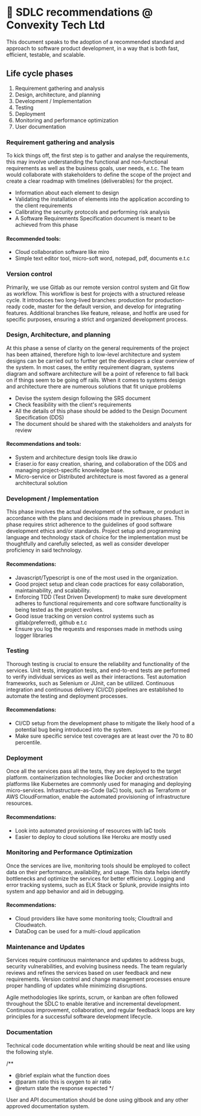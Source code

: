 # 🔄 SDLC recommendations @ Convexity Tech Ltd

This document speaks to the adoption of a recommended standard and approach to software product development, in a way that is both fast, efficient, testable, and scalable.

## Life cycle phases

1. Requirement gathering and analysis
2. Design, architecture, and planning
3. Development / Implementation
4. Testing
5. Deployment
6. Monitoring and performance optimization
7. User documentation


### Requirement gathering and analysis

To kick things off, the first step is to gather and analyse the requirements, this may involve understanding the functional and non-functional requirements as well as the business goals, user needs, e.t.c. The team would collaborate with stakeholders to define the scope of the project and create a clear roadmap with timelines (deliverables) for the project.

* Information about each element to design
* Validating the installation of elements into the application according to the client requirements
* Calibrating the security protocols and performing risk analysis
* A Software Requirements Specification document is meant to be achieved from this phase

#### Recommended tools:
* Cloud collaboration software like miro 
* Simple text editor tool, micro-soft word, notepad, pdf, documents e.t.c


### Version control

Primarily, we use Gitlab as our remote version control system and Git flow as workflow. This workflow is best for projects with a structured release cycle. It introduces two long-lived branches: production for production-ready code, master for the default version, and develop for integrating features. Additional branches like feature, release, and hotfix are used for specific purposes, ensuring a strict and organized development process.


### Design, Architecture, and planning

At this phase a sense of clarity on the general requirements of the project has been attained, therefore high to low-level architecture and system designs can be carried out to further get the developers a clear overview of the system.
In most cases, the entity requirement diagram, systems diagram and software architecture will be a point of reference to fall back on﻿ if things seem to be going off rails.
When it comes to systems design and architecture there are numerous solutions that fit unique problems


* Devise the system design following the SRS document
* Check feasibility with the client's requirements
* All the details of this phase should be added to the Design Document Specification (DDS)
* The document should be shared with the stakeholders and analysts for review


#### Recommendations and tools:
* System and architecture design tools like draw.io  
* Eraser.io﻿ for easy creation, sharing, and collaboration of the DDS and managing project-specific knowledge base.
* Micro-service or Distributed architecture is most favored as a general architectural solution


### Development / Implementation

This phase involves the actual development of the software, or product in accordance with the plans and decisions made in previous phases.
This phase requires strict adherence to the guidelines of good software development ethics and/or standards.
Project setup and programming language and technology stack of choice for the implementation must be thoughtfully and carefully selected, as well as consider developer proficiency in said technology.

#### Recommendations:
* Javascript/Typescript is one of the most used in the organization. 
* Good project setup and clean code practices for easy collaboration, maintainability, and scalability.
* Enforcing TDD (Test Driven Development) to make sure development adheres to functional requirements and core software functionality is being tested as the project evolves.
* Good issue tracking on version control systems such as gitlab(preferred), github e.t.c
* Ensure you log the requests and responses made in methods using logger libraries


### Testing

Thorough testing is crucial to ensure the reliability and functionality of the services. Unit tests, integration tests, and end-to-end tests are performed to verify individual services as well as their interactions. Test automation frameworks, such as Selenium or JUnit, can be utilized. Continuous integration and continuous delivery (CI/CD) pipelines are established to automate the testing and deployment processes.

#### Recommendations:
* CI/CD setup from the development phase to mitigate the likely hood of a potential bug being introduced into the system.
* Make sure specific service test coverages are at least over the 70 to 80 percentile.


### Deployment

Once all the services pass all the tests, they are deployed to the target platform. containerization technologies like Docker and orchestration platforms like Kubernetes are commonly used for managing and deploying micro-services. Infrastructure-as-Code (IaC) tools, such as Terraform or AWS CloudFormation, enable the automated provisioning of infrastructure resources.

#### Recommendations:
* Look into automated provisioning of resources with IaC tools
* Easier to deploy to cloud solutions like Heroku are mostly used


### Monitoring and Performance Optimization

Once the services are live, monitoring tools should be employed to collect data on their performance, availability, and usage. This data helps identify bottlenecks and optimize the services for better efficiency. Logging and error tracking systems, such as ELK Stack or Splunk, provide insights into system and app behavior and aid in debugging.

#### Recommendations:
* Cloud providers like have some monitoring tools; Cloudtrail and Cloudwatch.
* DataDog can be used for a multi-cloud application


### Maintenance and Updates

Services require continuous maintenance and updates to address bugs, security vulnerabilities, and evolving business needs. The team regularly reviews and refines the services based on user feedback and new requirements. Version control and change management processes ensure proper handling of updates while minimizing disruptions.

Agile methodologies like sprints, scrum, or kanban are often followed throughout the SDLC to enable iterative and incremental development. Continuous improvement, collaboration, and regular feedback loops are key principles for a successful software development lifecycle.


### Documentation

Technical code documentation while writing should be neat and like using the following style.

/**
* @brief explain what the function does
* @param ratio this is oxygen to air ratio
* @return state the response expected
*/


User and API documentation should be done using gitbook and any other approved documentation system.






